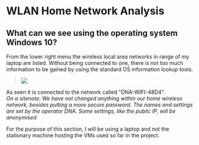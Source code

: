 # WLAN Home Network Analysis

## What can we see using the operating system Windows 10?

From the lower right menu the wireless local area networks in range of my laptop are listed. Without being connected to one, there is not too much information to be gained by using the standard OS information lookup tools. 

>![](/documentation/E14/wifi1.jpg)

As seen it is connected to the network called "DNA-WIFI-48D4". \
*On a sitenote: We have not changed anything within our home wireless network, besides putting a more secure password. The names and settings are set by the operator DNA. Some settings, like the public IP, will be anonymised*

For the purpose of this section, I will be using a laptop and not the stationary machine hosting the VMs used so far in the project. 
